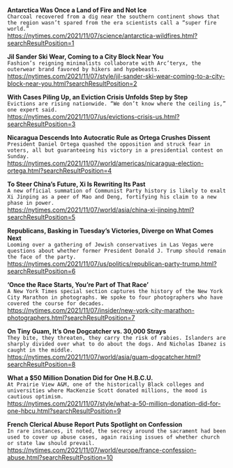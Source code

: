 **Antarctica Was Once a Land of Fire and Not Ice**\
`Charcoal recovered from a dig near the southern continent shows that the region wasn’t spared from the era scientists call a “super fire world.”`\
https://nytimes.com/2021/11/07/science/antarctica-wildfires.html?searchResultPosition=1

**Jil Sander Ski Wear, Coming to a City Block Near You**\
`Fashion’s reigning minimalists collaborate with Arc’teryx, the outerwear brand favored by hikers and hypebeasts.`\
https://nytimes.com/2021/11/07/style/jil-sander-ski-wear-coming-to-a-city-block-near-you.html?searchResultPosition=2

**With Cases Piling Up, an Eviction Crisis Unfolds Step by Step**\
`Evictions are rising nationwide. “We don’t know where the ceiling is,” one expert said.`\
https://nytimes.com/2021/11/07/us/evictions-crisis-us.html?searchResultPosition=3

**Nicaragua Descends Into Autocratic Rule as Ortega Crushes Dissent**\
`President Daniel Ortega quashed the opposition and struck fear in voters, all but guaranteeing his victory in a presidential contest on Sunday.`\
https://nytimes.com/2021/11/07/world/americas/nicaragua-election-ortega.html?searchResultPosition=4

**To Steer China’s Future, Xi Is Rewriting Its Past**\
`A new official summation of Communist Party history is likely to exalt Xi Jinping as a peer of Mao and Deng, fortifying his claim to a new phase in power.`\
https://nytimes.com/2021/11/07/world/asia/china-xi-jinping.html?searchResultPosition=5

**Republicans, Basking in Tuesday’s Victories, Diverge on What Comes Next**\
`Looming over a gathering of Jewish conservatives in Las Vegas were questions about whether former President Donald J. Trump should remain the face of the party.`\
https://nytimes.com/2021/11/07/us/politics/republican-party-trump.html?searchResultPosition=6

**‘Once the Race Starts, You’re Part of That Race’**\
`A New York Times special section captures the history of the New York City Marathon in photographs. We spoke to four photographers who have covered the course for decades.`\
https://nytimes.com/2021/11/07/insider/new-york-city-marathon-photographers.html?searchResultPosition=7

**On Tiny Guam, It’s One Dogcatcher vs. 30,000 Strays**\
`They bite, they threaten, they carry the risk of rabies. Islanders are sharply divided over what to do about the dogs. And Nicholas Ibanez is caught in the middle.`\
https://nytimes.com/2021/11/07/world/asia/guam-dogcatcher.html?searchResultPosition=8

**What a $50 Million Donation Did for One H.B.C.U.**\
`At Prairie View A&M, one of the historically Black colleges and universities where MacKenzie Scott donated millions, the mood is cautious optimism.`\
https://nytimes.com/2021/11/07/style/what-a-50-million-donation-did-for-one-hbcu.html?searchResultPosition=9

**French Clerical Abuse Report Puts Spotlight on Confession**\
`In rare instances, it noted, the secrecy around the sacrament had been used to cover up abuse cases, again raising issues of whether church or state law should prevail.`\
https://nytimes.com/2021/11/07/world/europe/france-confession-abuse.html?searchResultPosition=10

